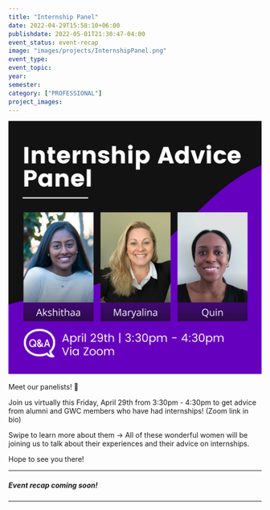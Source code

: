 ```yaml
---
title: "Internship Panel"
date: 2022-04-29T15:58:10+06:00
publishdate: 2022-05-01T21:30:47-04:00
event_status: event-recap
image: "images/projects/InternshipPanel.png"
event_type:
event_topic:
year: 
semester: 
category: ["PROFESSIONAL"]
project_images: 
---
```


![Internship Panel](../../images/projects/InternshipPanel.png)

Meet our panelists! 💜

Join us virtually this Friday, April 29th from 3:30pm - 4:30pm to get advice from alumni and GWC members who have had internships! (Zoom link in bio)

Swipe to learn more about them ->
All of these wonderful women will be joining us to talk about their experiences and their advice on internships.

Hope to see you there!

---
##### Event recap coming soon!
---
